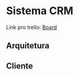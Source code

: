 # Sistema CRM
Link pro trello: [Board](https://trello.com/b/Or5dsGFg/sistemacrm)

## Arquitetura

## Cliente
